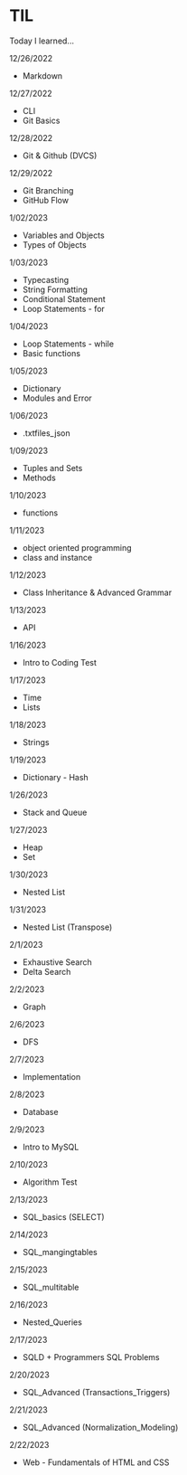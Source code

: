 # TIL
Today I learned...

12/26/2022
- Markdown

12/27/2022
- CLI
- Git Basics

12/28/2022
- Git & Github (DVCS)

12/29/2022
- Git Branching
- GitHub Flow

1/02/2023
- Variables and Objects
- Types of Objects

1/03/2023
- Typecasting
- String Formatting
- Conditional Statement
- Loop Statements - for

1/04/2023 
- Loop Statements - while
- Basic functions

1/05/2023 
- Dictionary
- Modules and Error

1/06/2023
- .txtfiles_json

1/09/2023
- Tuples and Sets
- Methods

1/10/2023
- functions

1/11/2023 
- object oriented programming
- class and instance

1/12/2023
- Class Inheritance & Advanced Grammar

1/13/2023
- API

1/16/2023 
- Intro to Coding Test

1/17/2023 
- Time
- Lists

1/18/2023 
- Strings

1/19/2023 
- Dictionary - Hash

1/26/2023 
- Stack and Queue

1/27/2023 
- Heap
- Set 

1/30/2023
- Nested List

1/31/2023
- Nested List (Transpose)

2/1/2023
- Exhaustive Search
- Delta Search

2/2/2023
- Graph

2/6/2023
- DFS

2/7/2023
- Implementation

2/8/2023
- Database

2/9/2023 
- Intro to MySQL

2/10/2023 
- Algorithm Test

2/13/2023 
- SQL_basics (SELECT)

2/14/2023 
- SQL_mangingtables 

2/15/2023
- SQL_multitable

2/16/2023 
- Nested_Queries

2/17/2023 
- SQLD + Programmers SQL Problems

2/20/2023 
- SQL_Advanced (Transactions_Triggers)

2/21/2023 
- SQL_Advanced (Normalization_Modeling)

2/22/2023 
- Web - Fundamentals of HTML and CSS



